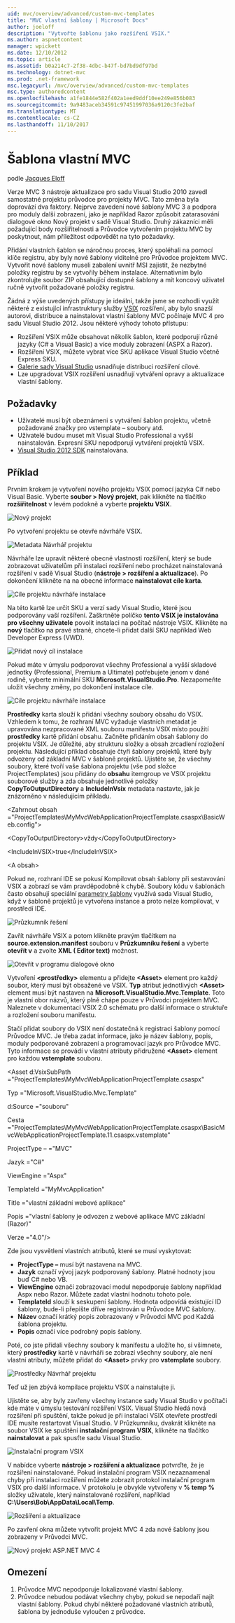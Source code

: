 ```yaml
---
uid: mvc/overview/advanced/custom-mvc-templates
title: "MVC vlastní šablony | Microsoft Docs"
author: joeloff
description: "Vytvořte šablonu jako rozšíření VSIX."
ms.author: aspnetcontent
manager: wpickett
ms.date: 12/10/2012
ms.topic: article
ms.assetid: b0a214c7-2f38-4dbc-b47f-bd7bd9df97bd
ms.technology: dotnet-mvc
ms.prod: .net-framework
msc.legacyurl: /mvc/overview/advanced/custom-mvc-templates
msc.type: authoredcontent
ms.openlocfilehash: a1fe1844e582f402a1eed9ddf10ee249e856b083
ms.sourcegitcommit: 9a9483aceb34591c97451997036a9120c3fe2baf
ms.translationtype: MT
ms.contentlocale: cs-CZ
ms.lasthandoff: 11/10/2017
---
```

<a name="custom-mvc-template"></a>Šablona vlastní MVC
====================
podle [Jacques Eloff](https://github.com/joeloff)

Verze MVC 3 nástroje aktualizace pro sadu Visual Studio 2010 zavedl samostatné projektu průvodce pro projekty MVC. Tato změna byla doprovází dva faktory. Nejprve zavedení nové šablony MVC 3 a podpora pro moduly další zobrazení, jako je například Razor způsobit zatarasování dialogové okno Nový projekt v sadě Visual Studio. Druhý zákazníci měli požadující body rozšiřitelnosti a Průvodce vytvořením projektu MVC by poskytnout, nám příležitost odpovědět na tyto požadavky.

Přidání vlastních šablon se náročnou proces, který spoléhali na pomocí klíče registru, aby byly nové šablony viditelné pro Průvodce projektem MVC. Vytvořit nové šablony museli zabalení uvnitř MSI zajistit, že nezbytné položky registru by se vytvořily během instalace. Alternativním bylo zkontrolujte soubor ZIP obsahující dostupné šablony a mít koncový uživatel ručně vytvořit požadované položky registru.

Žádná z výše uvedených přístupy je ideální, takže jsme se rozhodli využít některé z existující infrastruktury služby [VSIX](https://msdn.microsoft.com/en-us/library/ff363239.aspx) rozšíření, aby bylo snazší autorovi, distribuce a nainstalovat vlastní šablony MVC počínaje MVC 4 pro sadu Visual Studio 2012. Jsou některé výhody tohoto přístupu:

- Rozšíření VSIX může obsahovat několik šablon, které podporují různé jazyky (C# a Visual Basic) a více moduly zobrazení (ASPX a Razor).
- Rozšíření VSIX, můžete vybrat více SKU aplikace Visual Studio včetně Express SKU.
- [Galerie sady Visual Studio](https://visualstudiogallery.msdn.microsoft.com/) usnadňuje distribuci rozšíření cílové.
- Lze upgradovat VSIX rozšíření usnadňují vytváření opravy a aktualizace vlastní šablony.

## <a name="prerequisites"></a>Požadavky

- Uživatelé musí být obeznámeni s vytváření šablon projektu, včetně požadované značky pro vstemplate – soubory atd.
- Uživatelé budou muset mít Visual Studio Professional a vyšší nainstalován. Expresní SKU nepodporují vytváření projektů VSIX.
- [Visual Studio 2012 SDK](https://www.microsoft.com/download/details.aspx?id=30668) nainstalována.

## <a name="example"></a>Příklad

Prvním krokem je vytvoření nového projektu VSIX pomocí jazyka C# nebo Visual Basic. Vyberte **soubor > Nový projekt**, pak klikněte na tlačítko **rozšiřitelnost** v levém podokně a vyberte **projektu VSIX**.

![Nový projekt](custom-mvc-templates/_static/image1.jpg)

Po vytvoření projektu se otevře návrháře VSIX.

![Metadata Návrhář projektu](custom-mvc-templates/_static/image2.jpg)

Návrháře lze upravit některé obecné vlastnosti rozšíření, který se bude zobrazovat uživatelům při instalaci rozšíření nebo procházet nainstalovaná rozšíření v sadě Visual Studio (**nástroje > rozšíření a aktualizace**). Po dokončení klikněte na na obecné informace **nainstalovat cíle karta**.

![Cíle projektu návrháře instalace](custom-mvc-templates/_static/image3.jpg)

Na této kartě lze určit SKU a verzí sady Visual Studio, které jsou podporovány vaší rozšíření. Zaškrtněte políčko **tento VSIX je instalována pro všechny uživatele** povolit instalaci na počítač nástroje VSIX. Klikněte na **nový** tlačítko na pravé straně, chcete-li přidat další SKU například Web Developer Express (VWD).

![Přidat nový cíl instalace](custom-mvc-templates/_static/image4.jpg)

Pokud máte v úmyslu podporovat všechny Professional a vyšší skladové jednotky (Professional, Premium a Ultimate) potřebujete jenom v dané rodině, vyberte minimální SKU **Microsoft.VisualStudio.Pro**. Nezapomeňte uložit všechny změny, po dokončení instalace cíle.

![Cíle projektu návrháře instalace](custom-mvc-templates/_static/image5.jpg)

**Prostředky** karta slouží k přidání všechny soubory obsahu do VSIX. Vzhledem k tomu, že rozhraní MVC vyžaduje vlastních metadat je upravována nezpracované XML souboru manifestu VSIX místo použití **prostředky** kartě přidání obsahu. Začněte přidáním obsah šablony do projektu VSIX. Je důležité, aby strukturu složky a obsah zrcadlení rozložení projektu. Následující příklad obsahuje čtyři šablony projektů, které byly odvozeny od základní MVC v šabloně projektů. Ujistěte se, že všechny soubory, které tvoří vaše šablona projektu (vše pod složce ProjectTemplates) jsou přidány do **obsahu** itemgroup ve VSIX projektu souborové služby a zda obsahuje jednotlivé položky  **CopyToOutputDirectory** a **IncludeInVsix** metadata nastavte, jak je znázorněno v následujícím příkladu.

&lt;Zahrnout obsah =&quot;ProjectTemplates\MyMvcWebApplicationProjectTemplate.csaspx\BasicWeb.config&quot;&gt;

&lt;CopyToOutputDirectory&gt;vždy&lt;/CopyToOutputDirectory&gt;

&lt;IncludeInVSIX&gt;true&lt;/IncludeInVSIX&gt;

&lt;A obsah&gt;

Pokud ne, rozhraní IDE se pokusí Kompilovat obsah šablony při sestavování VSIX a zobrazí se vám pravděpodobně k chybě. Soubory kódu v šablonách často obsahují speciální [parametry šablony](https://msdn.microsoft.com/en-us/library/eehb4faa(v=vs.110).aspx) využívá sada Visual Studio, když v šabloně projektů je vytvořena instance a proto nelze kompilovat, v prostředí IDE.

![Průzkumník řešení](custom-mvc-templates/_static/image6.jpg)

Zavřít návrháře VSIX a potom klikněte pravým tlačítkem na **source.extension.manifest** souboru v **Průzkumníku řešení** a vyberte **otevřít v** a zvolte **XML ( Editor text)** možnost.

![Otevřít v programu dialogové okno](custom-mvc-templates/_static/image7.jpg)

Vytvoření  **&lt;prostředky&gt;**  elementu a přidejte  **&lt;Asset&gt;**  element pro každý soubor, který musí být obsažené ve VSIX. **Typ** atribut jednotlivých  **&lt;Asset&gt;**  element musí být nastaven na **Microsoft.VisualStudio.Mvc.Template**. Toto je vlastní obor názvů, který plně chápe pouze v Průvodci projektem MVC. Naleznete v dokumentaci VSIX 2.0 schématu pro další informace o struktuře a rozložení souboru manifestu.

Stačí přidat soubory do VSIX není dostatečná k registraci šablony pomocí Průvodce MVC. Je třeba zadat informace, jako je název šablony, popis, moduly podporované zobrazení a programovací jazyk pro Průvodce MVC. Tyto informace se provádí v vlastní atributy přidružené  **&lt;Asset&gt;**  element pro každou **vstemplate** souboru.

&lt;Asset d:VsixSubPath =&quot;ProjectTemplates\MyMvcWebApplicationProjectTemplate.csaspx&quot;

Typ =&quot;Microsoft.VisualStudio.Mvc.Template&quot;

d:Source =&quot;souboru&quot;

Cesta =&quot;ProjectTemplates\MyMvcWebApplicationProjectTemplate.csaspx\BasicMvcWebApplicationProjectTemplate.11.csaspx.vstemplate&quot;

ProjectType – =&quot;MVC&quot;

Jazyk =&quot;C#&quot;

ViewEngine =&quot;Aspx&quot;

TemplateId =&quot;MyMvcApplication&quot;

Title =&quot;vlastní základní webové aplikace&quot;

Popis =&quot;vlastní šablony je odvozen z webové aplikace MVC základní (Razor)&quot;

Verze =&quot;4.0&quot;/&gt;

Zde jsou vysvětlení vlastních atributů, které se musí vyskytovat:

- **ProjectType –** musí být nastavena na MVC.
- **Jazyk** označí vývoj jazyk podporovaný šablony. Platné hodnoty jsou buď C# nebo VB.
- **ViewEngine** označí zobrazovací modul nepodporuje šablony například Aspx nebo Razor. Můžete zadat vlastní hodnotu tohoto pole.
- **TemplateId** slouží k seskupení šablony. Hodnota odpovídá existující ID šablony, bude-li přepište dříve registrován u Průvodce MVC šablony.
- **Název** označí krátký popis zobrazovaný v Průvodci MVC pod Každá šablona projektu.
- **Popis** označí více podrobný popis šablony.

Poté, co jste přidali všechny soubory k manifestu a uložíte ho, si všimnete, který **prostředky** kartě v návrháři se zobrazí všechny soubory, ale není vlastní atributy, můžete přidat do  **&lt;Asset&gt;**  prvky pro **vstemplate** soubory.

![Prostředky Návrhář projektu](custom-mvc-templates/_static/image8.jpg)

Teď už jen zbývá kompilace projektu VSIX a nainstalujte ji.

Ujistěte se, aby byly zavřeny všechny instance sady Visual Studio v počítači kde máte v úmyslu testování rozšíření VSIX. Visual Studio hledá nová rozšíření při spuštění, takže pokud je při instalaci VSIX otevřete prostředí IDE musíte restartovat Visual Studio. V Průzkumníku, dvakrát klikněte na soubor VSIX ke spuštění **instalační program VSIX**, klikněte na tlačítko **nainstalovat** a pak spusťte sadu Visual Studio.

![Instalační program VSIX](custom-mvc-templates/_static/image9.jpg)

V nabídce vyberte **nástroje > rozšíření a aktualizace** potvrďte, že je rozšíření nainstalované. Pokud instalační program VSIX nezaznamenal chyby při instalaci rozšíření můžete zobrazit protokol instalační program VSIX pro další informace. V protokolu je obvykle vytvořeny v **% temp %** složky uživatele, který nainstalované rozšíření, například **C:\Users\Bob\AppData\Local\Temp**.

![Rozšíření a aktualizace](custom-mvc-templates/_static/image10.jpg)

Po zavření okna můžete vytvořit projekt MVC 4 zda nové šablony jsou zobrazeny v Průvodci MVC.

![Nový projekt ASP.NET MVC 4](custom-mvc-templates/_static/image11.jpg)

## <a name="limitations"></a>Omezení

1. Průvodce MVC nepodporuje lokalizované vlastní šablony.
2. Průvodce nebudou podávat všechny chyby, pokud se nepodaří najít vlastní šablony. Pokud chybí některé požadované vlastních atributů, šablona by jednoduše vyloučen z průvodce.

